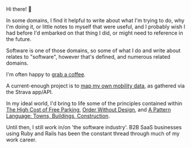 Hi there! 👋

In some domains, I find it helpful to write about what I'm trying to do, why I'm doing it, or little notes to myself that were useful, and I probably wish I had before I'd embarked on that thing I did, or might need to reference in the future.

Software is one of those domains, so some of what I do and write about relates to "software", however that's defined, and numerous related domains.

I'm often happy to [grab a coffee](https://josh.works/coffee).

A current-enough project is to [map my own mobility data](https://mobility-data.herokuapp.com/), as gathered via the Strava app/API. 

In my ideal world, I'd bring to life some of the principles contained within [The High Cost of Free Parking](https://www.amazon.com/High-Cost-Free-Parking-Updated/dp/193236496X), [Order Without Design](https://www.amazon.com/Order-without-Design-Markets-Cities/dp/0262038765), and [A Pattern Language: Towns, Buildings, Construction](https://www.amazon.com/Pattern-Language-Buildings-Construction-Environmental/dp/0195019199).

Until then, I still work in/on 'the software industry'. B2B SaaS businesses using Ruby and Rails has been the constant thread through much of my work career. 




